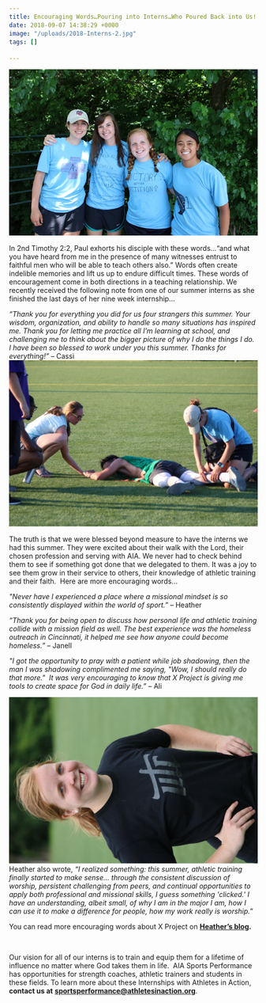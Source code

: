 ```yaml
---
title: Encouraging Words…Pouring into Interns…Who Poured Back into Us!
date: 2018-09-07 14:38:29 +0000
image: "/uploads/2018-Interns-2.jpg"
tags: []

---
```

![](/uploads/Pre-SPECIAL-1.jpg)

In 2nd Timothy 2:2, Paul exhorts his disciple with these words...“and what you have heard from me in the presence of many witnesses entrust to faithful men who will be able to teach others also.” Words often create indelible memories and lift us up to endure difficult times. These words of encouragement come in both directions in a teaching relationship. We recently received the following note from one of our summer interns as she finished the last days of her nine week internship...

_“Thank you for everything you did for us four strangers this summer. Your wisdom, organization, and ability to handle so many situations has inspired me. Thank you for letting me practice all I’m learning at school, and challenging me to think about the bigger picture of why I do the things I do. I have been so blessed to work under you this summer. Thanks for everything!”_ – Cassi ![](/uploads/Calf-Cramps-1024x683.jpg)

The truth is that we were blessed beyond measure to have the interns we had this summer. They were excited about their walk with the Lord, their chosen profession and serving with AIA. We never had to check behind them to see if something got done that we delegated to them. It was a joy to see them grow in their service to others, their knowledge of athletic training and their faith.  Here are more encouraging words...

_"Never have I experienced a place where a missional mindset is so consistently displayed within the world of sport.”_ – Heather

_“Thank you for being open to discuss how personal life and athletic training collide with a mission field as well. The best experience was the homeless outreach in Cincinnati, it helped me see how anyone could become homeless.”_ – Janell

_"I got the opportunity to pray with a patient while job shadowing, then the man I was shadowing complimented me saying, "Wow, I should really do that more."  It was very encouraging to know that X Project is giving me tools to create space for God in daily life.”_ – Ali

  
![](/uploads/Heather-D-e1536239982760-683x1024.jpg)Heather also wrote, _“I realized something: this summer, athletic training finally started to make sense... through the consistent discussion of worship, persistent challenging from peers, and continual opportunities to apply both professional and missional skills, I guess something 'clicked.' I have an understanding, albeit small, of why I am in the major I am, how I can use it to make a difference for people, how my work really is worship.”_

You can read more encouraging words about X Project on [**Heather’s blog**](https://morethanasundaychristian.blogspot.com/2018/08/see-ya-later.html)**.**

 

Our vision for all of our interns is to train and equip them for a lifetime of influence no matter where God takes them in life.  AIA Sports Performance has opportunities for strength coaches, athletic trainers and students in these fields. To learn more about these Internships with Athletes in Action, **contact us at** [**sportsperformance@athletesinaction.org**](mailto:sportsperformance@athletesinaction.org).

 